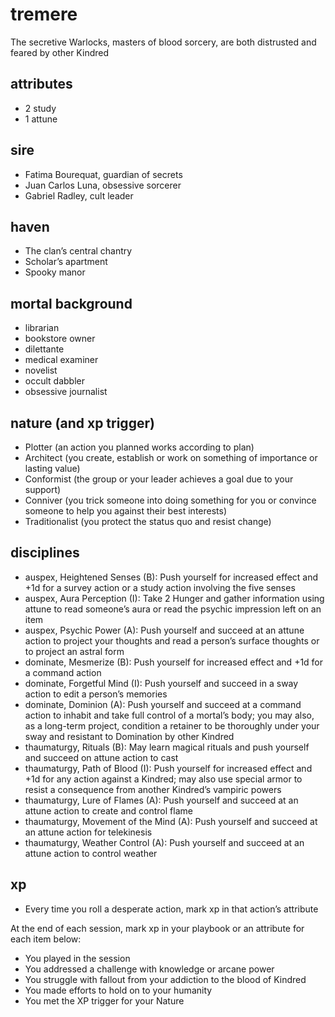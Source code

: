 # tremere

The secretive Warlocks, masters of blood sorcery, are both distrusted and feared by other Kindred

## attributes

- 2 study
- 1 attune

## sire

- Fatima Bourequat, guardian of secrets
- Juan Carlos Luna, obsessive sorcerer
- Gabriel Radley, cult leader

## haven

- The clan’s central chantry
- Scholar’s apartment
- Spooky manor

## mortal background

- librarian
- bookstore owner
- dilettante
- medical examiner
- novelist
- occult dabbler
- obsessive journalist

## nature (and xp trigger)

- Plotter (an action you planned works according to plan)
- Architect (you create, establish or work on something of importance or lasting value)
- Conformist (the group or your leader achieves a goal due to your support)
- Conniver (you trick someone into doing something for you or convince someone to help you against their best interests)
- Traditionalist (you protect the status quo and resist change)

## disciplines

- auspex, Heightened Senses (B): Push yourself for increased effect and +1d for a survey action or a study action involving the five senses
- auspex, Aura Perception (I): Take 2 Hunger and gather information using attune to read someone’s aura or read the psychic impression left on an item
- auspex, Psychic Power (A): Push yourself and succeed at an attune action to project your thoughts and read a person’s surface thoughts or to project an astral form
- dominate, Mesmerize (B): Push yourself for increased effect and +1d for a command action
- dominate, Forgetful Mind (I): Push yourself and succeed in a sway action to edit a person’s memories
- dominate, Dominion (A): Push yourself and succeed at a command action to inhabit and take full control of a mortal’s body; you may also, as a long-term project, condition a retainer to be thoroughly under your sway and resistant to Domination by other Kindred
- thaumaturgy, Rituals (B): May learn magical rituals and push yourself and succeed on attune action to cast
- thaumaturgy, Path of Blood (I): Push yourself for increased effect and +1d for any action against a Kindred; may also use special armor to resist a consequence from another Kindred’s vampiric powers
- thaumaturgy, Lure of Flames (A): Push yourself and succeed at an attune action to create and control flame
- thaumaturgy, Movement of the Mind (A): Push yourself and succeed at an attune action for telekinesis
- thaumaturgy, Weather Control (A): Push yourself and succeed at an attune action to control weather

## xp

- Every time you roll a desperate action, mark xp in that action’s attribute

At the end of each session, mark xp in your playbook or an attribute for each item below:

- You played in the session
- You addressed a challenge with knowledge or arcane power
- You struggle with fallout from your addiction to the blood of Kindred
- You made efforts to hold on to your humanity
- You met the XP trigger for your Nature
